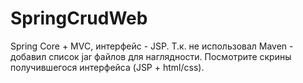 # SpringCrudWeb
Spring Core + MVC, интерфейс - JSP. Т.к. не использовал Maven - добавил список jar файлов для наглядности. Посмотрите скрины получившегося интерфейса (JSP + html/css).
